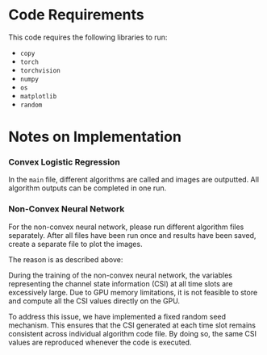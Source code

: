 # Code Requirements

This code requires the following libraries to run:  
- `copy`  
- `torch`  
- `torchvision`  
- `numpy`  
- `os`  
- `matplotlib`  
- `random`  

# Notes on Implementation
### Convex Logistic Regression
In the `main` file, different algorithms are called and images are outputted. All algorithm outputs can be completed in one run.

### Non-Convex Neural Network
For the non-convex neural network, please run different algorithm files separately. After all files have been run once and results have been saved, create a separate file to plot the images. 

The reason is as described above:

During the training of the non-convex neural network, the variables representing the channel state information (CSI) at all time slots are excessively large. Due to GPU memory limitations, it is not feasible to store and compute all the CSI values directly on the GPU.  

To address this issue, we have implemented a fixed random seed mechanism. This ensures that the CSI generated at each time slot remains consistent across individual algorithm code file. By doing so, the same CSI values are reproduced whenever the code is executed.